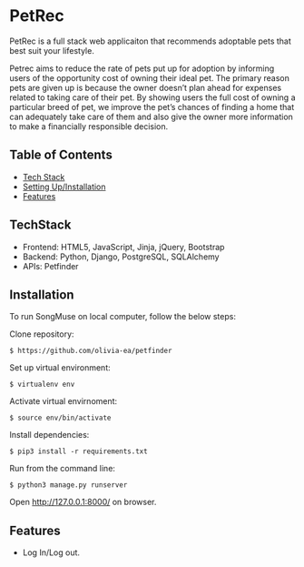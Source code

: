# PetRec
PetRec is a full stack web applicaiton that recommends adoptable pets that best suit your lifestyle.

Petrec aims to reduce the rate of pets put up for adoption by informing users of the opportunity cost of owning their ideal pet. The primary reason pets are given up is because the owner doesn’t plan ahead for expenses related to taking care of their pet. By showing users the full cost of owning a particular breed of pet, we improve the pet’s chances of finding a home that can adequately take care of them and also give the owner more information to make a financially responsible decision.


## Table of Contents
* [Tech Stack](#techstack) 
* [Setting Up/Installation](#installation)
* [Features](#features)


## TechStack
* Frontend: HTML5, JavaScript, Jinja, jQuery, Bootstrap 
* Backend: Python, Django, PostgreSQL, SQLAlchemy 
* APIs: Petfinder

## Installation

To run SongMuse on local computer, follow the below steps:

Clone repository: 
```
$ https://github.com/olivia-ea/petfinder
```

Set up virtual environment: 

```
$ virtualenv env
```

Activate virtual envirnoment:
```
$ source env/bin/activate
```

Install dependencies:
```
$ pip3 install -r requirements.txt
```

Run from the command line:
```
$ python3 manage.py runserver
```

Open http://127.0.0.1:8000/ on browser.

## Features

* Log In/Log out.

